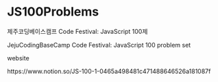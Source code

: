 # JS100Problems
<p>제주코딩베이스캠프 Code Festival: JavaScript 100제</p>
<p>JejuCodingBaseCamp Code Festival: JavaScript 100 problem set</p>
<p> website </p>
https://www.notion.so/JS-100-1-0465a498481c471488646526a181087f

